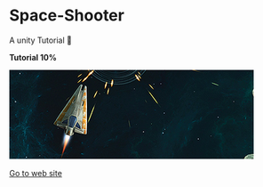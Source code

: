 # Space-Shooter
A unity Tutorial :rocket:

**Tutorial 10%**

![Images](https://github.com/gunsleobezerra/Space-Shooter/blob/master/Images_git/Front_.jpg)

[Go to web site](https://unity3d.com/pt/learn/tutorials/s/space-shooter-tutorial)